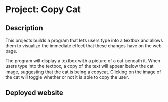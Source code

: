 # Project: Copy Cat

## Description

This projects builds a program that lets users type into a textbox and allows them to visualize the immediate effect that these changes have on the web page.

The program will display a textbox with a picture of a cat beneath it. When users type into the textbox, a copy of the text will appear below the cat image, suggesting that the cat is being a copycat. Clicking on the image of the cat will toggle whether or not it is able to copy the user.

## Deployed website
